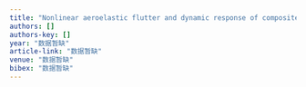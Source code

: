 ```yaml
---
title: "Nonlinear aeroelastic flutter and dynamic response of composite laminated cylindrical shell in supersonic air flow"
authors: []
authors-key: []
year: "数据暂缺"
article-link: "数据暂缺"
venue: "数据暂缺"
bibex: "数据暂缺"
---
```

